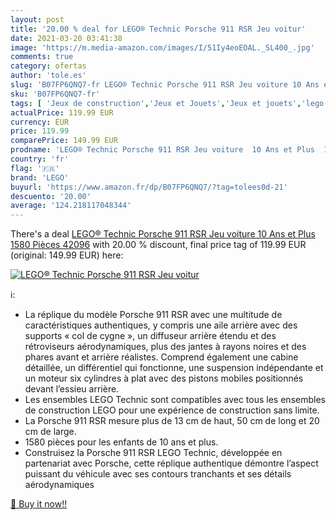 ```yaml
---
layout: post
title: '20.00 % deal for LEGO® Technic Porsche 911 RSR Jeu voitur'
date: 2021-03-20 03:41:38
image: 'https://m.media-amazon.com/images/I/51Iy4eoEOAL._SL400_.jpg'
comments: true
category: ofertas
author: 'tole.es'
slug: 'B07FP6QNQ7-fr LEGO® Technic Porsche 911 RSR Jeu voiture 10 Ans et Plus...'
sku: 'B07FP6QNQ7-fr'
tags: [ 'Jeux de construction','Jeux et Jouets','Jeux et jouets','lego','lego®', ]
actualPrice: 119.99 EUR
currency: EUR
price: 119.99
comparePrice: 149.99 EUR
prodname: 'LEGO® Technic Porsche 911 RSR Jeu voiture  10 Ans et Plus  1580 Pièces 42096'
country: 'fr'
flag: '🇫🇷'
brand: 'LEGO'
buyurl: 'https://www.amazon.fr/dp/B07FP6QNQ7/?tag=tolees0d-21'
descuento: '20.00'
average: '124.218117048344'
---
```


There's a deal [LEGO® Technic Porsche 911 RSR Jeu voiture  10 Ans et Plus  1580 Pièces 42096](https://www.amazon.fr/dp/B07FP6QNQ7/?tag=tolees0d-21)  with  20.00 % discount, final price tag of  119.99 EUR (original: 149.99 EUR) here:

[![LEGO® Technic Porsche 911 RSR Jeu voitur](https://m.media-amazon.com/images/I/51Iy4eoEOAL._SL400_.jpg)](https://www.amazon.fr/dp/B07FP6QNQ7/?tag=tolees0d-21)

ℹ️:

- La réplique du modèle Porsche 911 RSR avec une multitude de caractéristiques authentiques, y compris une aile arrière avec des supports « col de cygne », un diffuseur arrière étendu et des rétroviseurs aérodynamiques, plus des jantes à rayons noires et des phares avant et arrière réalistes. Comprend également une cabine détaillée, un différentiel qui fonctionne, une suspension indépendante et un moteur six cylindres à plat avec des pistons mobiles positionnés devant l’essieu arrière.
- Les ensembles LEGO Technic sont compatibles avec tous les ensembles de construction LEGO pour une expérience de construction sans limite.
- La Porsche 911 RSR mesure plus de 13 cm de haut, 50 cm de long et 20 cm de large.
- 1580 pièces pour les enfants de 10 ans et plus.
- Construisez la Porsche 911 RSR LEGO Technic, développée en partenariat avec Porsche, cette réplique authentique démontre l’aspect puissant du véhicule avec ses contours tranchants et ses détails aérodynamiques

[🛒 Buy it now!!](https://www.amazon.fr/dp/B07FP6QNQ7/?tag=tolees0d-21)

